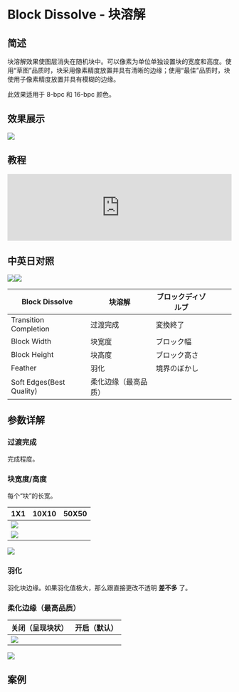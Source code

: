 # Block Dissolve - 块溶解

## 简述

块溶解效果使图层消失在随机块中。可以像素为单位单独设置块的宽度和高度。使用“草图”品质时，块采用像素精度放置并具有清晰的边缘；使用“最佳”品质时，块使用子像素精度放置并具有模糊的边缘。

此效果适用于 8-bpc 和 16-bpc 颜色。

## 效果展示

![](https://cdn.yuelili.com/20220103010643.png)

## 教程

<iframe src="https://player.bilibili.com/player.html?bvid=BV1e34y1X7Vj&page=76&high_quality=1" width="100%" allowfullscreen="allowfullscreen" frameborder="0"></iframe>

## 中英日对照

![](https://mir.yuelili.com/wp-content/uploads/user/AE/effects/AE-Effects-Transition-Block_Dissolve.png)![](https://mir.yuelili.com/wp-content/uploads/user/AE/effects/AE-Effects-Transition-Block_Dissolve_cn.png)

| Block Dissolve           | 块溶解               | ブロックディゾルブ |     |     |     |
| ------------------------ | -------------------- | ------------------ | --- | --- | --- |
| Transition Completion    | 过渡完成             | 変換終了           |     |     |     |
| Block Width              | 块宽度               | ブロック幅         |     |     |     |
| Block Height             | 块高度               | ブロック高さ       |     |     |     |
| Feather                  | 羽化                 | 境界のぼかし       |     |     |     |
| Soft Edges(Best Quality) | 柔化边缘（最高品质） |                    |     |     |     |

## 参数详解

### 过渡完成

完成程度。

### 块宽度/高度

每个“块”的长宽。

| 1X1                                             | 10X10 | 50X50 |
| ----------------------------------------------- | ----- | ----- |
| ![](https://cdn.yuelili.com/20220103011117.png) |
| ![](https://cdn.yuelili.com/20220103011051.png) |

![](https://cdn.yuelili.com/20220103011135.png)

### 羽化

羽化块边缘。如果羽化值极大，那么跟直接更改不透明 **差不多** 了。

### 柔化边缘（最高品质）

| 关闭（呈现块状）                                | 开启（默认） |
| ----------------------------------------------- | ------------ |
| ![](https://cdn.yuelili.com/20220103010643.png) |

![](https://cdn.yuelili.com/20220103010728.png)

## 案例
